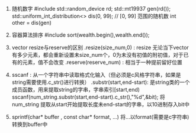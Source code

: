 1. 随机数字
#include <random>
std::random_device rd;
std::mt19937 gen(rd());
std::uniform_int_distribution<> dis(0, 99);  // [0, 99] 范围的随机数
int other = dis(gen)

2. 容器算法排序
#include <algorithm>
sort(wealth.begin(),wealth.end());

3. vector resize与reserve的区别
.resize(size_num,0) : resize 无论当下vector有多少元素，都会重新设置未size_num个，0为未没有初值的附初值，对于已有的元素，值不会改变
.reserve(reserve_num) : 相当于一种提前留好位置


4. sscanf : 从一个字符串中读取格式化输入（但必须是c风格字符串，如果是string需要使用.c_str()进行转换）
  .substr(start,end-start): 是string类的一个成员函数，用来提取string的字串，字串索引[start,end) 
  sscanf(num_string.substr(start,end-start).c_str(),"%d",&bit);  将num_string 提取从start开始提取长度未end-start的字串，以10进制存入bit中

5. sprintf(char* buffer , const char* format, ...)  将...以format(需要是c字符串)转换到buffer中